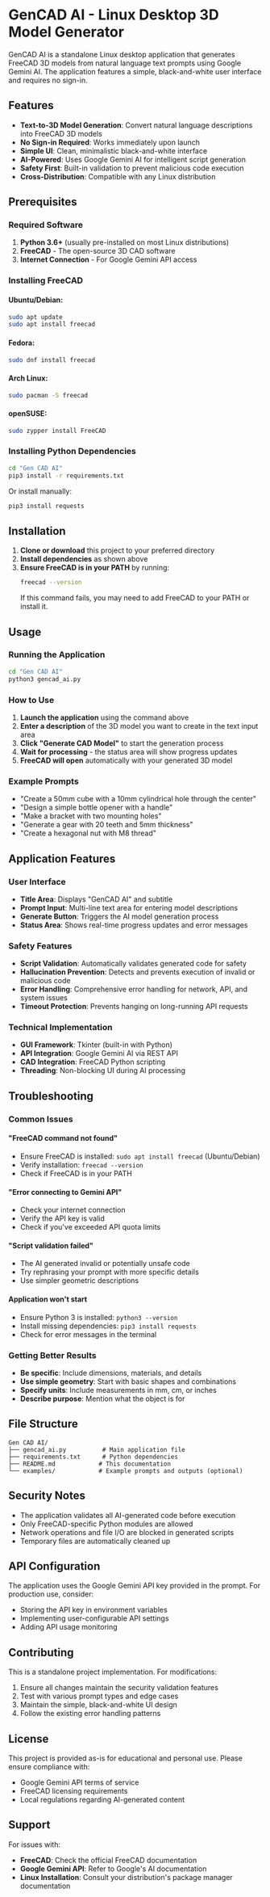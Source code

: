 # GenCAD AI - Linux Desktop 3D Model Generator

GenCAD AI is a standalone Linux desktop application that generates FreeCAD 3D models from natural language text prompts using Google Gemini AI. The application features a simple, black-and-white user interface and requires no sign-in.

## Features

- **Text-to-3D Model Generation**: Convert natural language descriptions into FreeCAD 3D models
- **No Sign-in Required**: Works immediately upon launch
- **Simple UI**: Clean, minimalistic black-and-white interface
- **AI-Powered**: Uses Google Gemini AI for intelligent script generation
- **Safety First**: Built-in validation to prevent malicious code execution
- **Cross-Distribution**: Compatible with any Linux distribution

## Prerequisites

### Required Software
1. **Python 3.6+** (usually pre-installed on most Linux distributions)
2. **FreeCAD** - The open-source 3D CAD software
3. **Internet Connection** - For Google Gemini API access

### Installing FreeCAD

#### Ubuntu/Debian:
```bash
sudo apt update
sudo apt install freecad
```

#### Fedora:
```bash
sudo dnf install freecad
```

#### Arch Linux:
```bash
sudo pacman -S freecad
```

#### openSUSE:
```bash
sudo zypper install FreeCAD
```

### Installing Python Dependencies
```bash
cd "Gen CAD AI"
pip3 install -r requirements.txt
```

Or install manually:
```bash
pip3 install requests
```

## Installation

1. **Clone or download** this project to your preferred directory
2. **Install dependencies** as shown above
3. **Ensure FreeCAD is in your PATH** by running:
   ```bash
   freecad --version
   ```
   If this command fails, you may need to add FreeCAD to your PATH or install it.

## Usage

### Running the Application
```bash
cd "Gen CAD AI"
python3 gencad_ai.py
```

### How to Use
1. **Launch the application** using the command above
2. **Enter a description** of the 3D model you want to create in the text input area
3. **Click "Generate CAD Model"** to start the generation process
4. **Wait for processing** - the status area will show progress updates
5. **FreeCAD will open** automatically with your generated 3D model

### Example Prompts
- "Create a 50mm cube with a 10mm cylindrical hole through the center"
- "Design a simple bottle opener with a handle"
- "Make a bracket with two mounting holes"
- "Generate a gear with 20 teeth and 5mm thickness"
- "Create a hexagonal nut with M8 thread"

## Application Features

### User Interface
- **Title Area**: Displays "GenCAD AI" and subtitle
- **Prompt Input**: Multi-line text area for entering model descriptions
- **Generate Button**: Triggers the AI model generation process
- **Status Area**: Shows real-time progress updates and error messages

### Safety Features
- **Script Validation**: Automatically validates generated code for safety
- **Hallucination Prevention**: Detects and prevents execution of invalid or malicious code
- **Error Handling**: Comprehensive error handling for network, API, and system issues
- **Timeout Protection**: Prevents hanging on long-running API requests

### Technical Implementation
- **GUI Framework**: Tkinter (built-in with Python)
- **API Integration**: Google Gemini AI via REST API
- **CAD Integration**: FreeCAD Python scripting
- **Threading**: Non-blocking UI during AI processing

## Troubleshooting

### Common Issues

#### "FreeCAD command not found"
- Ensure FreeCAD is installed: `sudo apt install freecad` (Ubuntu/Debian)
- Verify installation: `freecad --version`
- Check if FreeCAD is in your PATH

#### "Error connecting to Gemini API"
- Check your internet connection
- Verify the API key is valid
- Check if you've exceeded API quota limits

#### "Script validation failed"
- The AI generated invalid or potentially unsafe code
- Try rephrasing your prompt with more specific details
- Use simpler geometric descriptions

#### Application won't start
- Ensure Python 3 is installed: `python3 --version`
- Install missing dependencies: `pip3 install requests`
- Check for error messages in the terminal

### Getting Better Results
- **Be specific**: Include dimensions, materials, and details
- **Use simple geometry**: Start with basic shapes and combinations
- **Specify units**: Include measurements in mm, cm, or inches
- **Describe purpose**: Mention what the object is for

## File Structure
```
Gen CAD AI/
├── gencad_ai.py          # Main application file
├── requirements.txt      # Python dependencies
├── README.md            # This documentation
└── examples/            # Example prompts and outputs (optional)
```

## Security Notes

- The application validates all AI-generated code before execution
- Only FreeCAD-specific Python modules are allowed
- Network operations and file I/O are blocked in generated scripts
- Temporary files are automatically cleaned up

## API Configuration

The application uses the Google Gemini API key provided in the prompt. For production use, consider:
- Storing the API key in environment variables
- Implementing user-configurable API settings
- Adding API usage monitoring

## Contributing

This is a standalone project implementation. For modifications:
1. Ensure all changes maintain the security validation features
2. Test with various prompt types and edge cases
3. Maintain the simple, black-and-white UI design
4. Follow the existing error handling patterns

## License

This project is provided as-is for educational and personal use. Please ensure compliance with:
- Google Gemini API terms of service
- FreeCAD licensing requirements
- Local regulations regarding AI-generated content

## Support

For issues with:
- **FreeCAD**: Check the official FreeCAD documentation
- **Google Gemini API**: Refer to Google's AI documentation
- **Linux Installation**: Consult your distribution's package manager documentation

